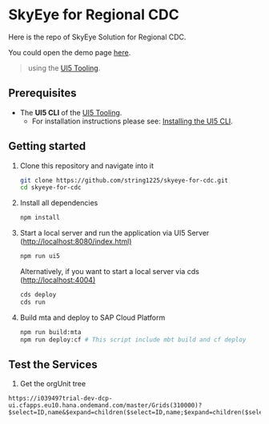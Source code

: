 # SkyEye for Regional CDC

Here is the repo of SkyEye Solution for Regional CDC.

You could open the demo page [here](https://string1225.github.io/skyeye-for-cdc/app/webapp/index.html).

> using the [UI5 Tooling](https://github.com/SAP/ui5-tooling).

## Prerequisites

- The **UI5 CLI** of the [UI5 Tooling](https://github.com/SAP/ui5-tooling#installing-the-ui5-cli).
  - For installation instructions please see: [Installing the UI5 CLI](https://github.com/SAP/ui5-tooling#installing-the-ui5-cli).

## Getting started

1. Clone this repository and navigate into it

    ```sh
    git clone https://github.com/string1225/skyeye-for-cdc.git
    cd skyeye-for-cdc
    ```

1. Install all dependencies

    ```sh
    npm install
    ```

1. Start a local server and run the application via UI5 Server (<http://localhost:8080/index.html)>

    ```sh
    npm run ui5
    ```

    Alternatively, if you want to start a local server via cds (<http://localhost:4004)>

    ```bash
    cds deploy
    cds run
    ```

1. Build mta and deploy to SAP Cloud Platform

    ```bash
    npm run build:mta
    npm run deploy:cf # This script include mbt build and cf deploy
    ```

## Test the Services

1. Get the orgUnit tree

```url
https://i039497trial-dev-dcp-ui.cfapps.eu10.hana.ondemand.com/master/Grids(310000)?$select=ID,name&$expand=children($select=ID,name;$expand=children($select=ID,name;$expand=children($select=ID,name)))
```
